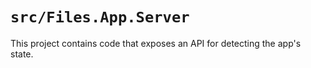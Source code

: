 # `src/Files.App.Server`

This project contains code that exposes an API for detecting the app's state.
